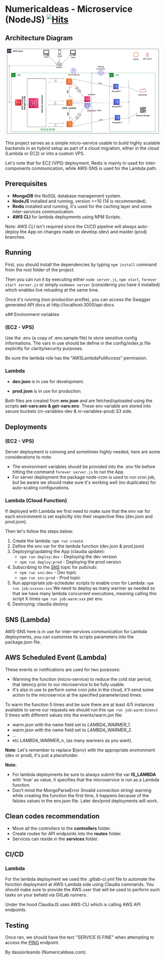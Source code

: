# NumericaIdeas - Microservice (NodeJS) [![Hits](https://hits.seeyoufarm.com/api/count/incr/badge.svg?url=https%3A%2F%2Fgithub.com%2Fnumerica-ideas%2Fni-microservice-nodejs&count_bg=%2379C83D&title_bg=%23555555&icon=&icon_color=%23E7E7E7&title=hits&edge_flat=false)](https://blog.numericaideas.com)

## Architecture Diagram

![Diagram](architecture.png)

This project serves as a simple micro-service usable to build highly scalable backends in an hybrid setup as part of a cloud migration, either in the cloud (Lambda or EC2) or into a custom VPS.

Let's note that for EC2 (VPS) deployment, Redis is mainly in used for inter-components communication, while AWS-SNS is used for the Lambda path.

## Prerequisites
- **MongoDB** the NoSQL database management system.
- **NodeJS** installed and running, version >=10 (14 is recommended).
- **Redis** installed and running, it's used for the caching layer and some inter-services communication.
- **AWS CLI** for lambda deployments using NPM Scripts.

Note: *AWS CLI* isn't required since the CI/CD pipeline will always auto-deploy the App on changes made on develop (dev) and master (prod) branches.

## Running

First, you should install the dependencies by typing `npm install` command from the root folder of the project.

Then you can run it by executing either `node server.js`, `npm start`, `forever start server.js` or simply `nodemon server` (considering you have it installed) which enables live reloading at the same time.

Once it's running (non production profile), you can access the Swagger generated API docs at http://localhost:3000/api-docs.

s## Environment variables
### (EC2 - VPS)
Use the .env (a copy of .env.sample file) to store sensitive config informations. The vars in use should be define in the config/index.js file explicitly for clarity/security purposes.

Be sure the lambda role has the "AWSLambdaFullAccess" permission.

### Lambda

- **dev.json** is in use for development.

- **prod.json** is in use for production.

Both files are created from **env.json** and are fetched/uploaded using the scripts **set-vars:env & get-vars:env**. These env variable are stored into secure buckets (ni-variables-dev & ni-variables-prod) S3 side.

## Deployments
### (EC2 - VPS)
Server deployment is comong and sometimes highly needed, here are some considerations to note:

- The environment variables should be provided into the .env file before hitting the command `forever server.js` to run the App.
- For server deployment the package node-cron is used to run cron job, but be aware we should make sure it's working well (no duplicates) for auto-scaling configurations.

### Lambda (Cloud Function)
If deployed with Lambda we first need to make sure that the env var for each environment is set explicitly into their respective files (dev.json and prod.json).

Then let's follow the steps below:

1) Create the lambda: `npm run create`
2) Define the env var for the lambda function (dev.json & prod.json)
3) Deploying/updating the App (claudia update):
    - `npm run deploy:dev` - Deploying the dev version
    - `npm run deploy:prod` - Deploying the prod version
4) Subscribing to the [SNS](https://github.com/claudiajs/claudia/blob/master/docs/add-sns-event-source.md) topic for pub/sub:
    - `npm run sns:dev` - Dev topic
    - `npm run sns:prod` - Prod topic
5) Run appropriate job-scheduler scripts to enable cron for Lambda: `npm run job:xxxxxx:xxx`
We need to deploy as many warmer as needed so that we have many lambda concurrent executions, meaning calling this script X times `npm run job:warm:xxx` per env.
6) Destroying: claudia destroy

## SNS (Lambda)
AWS-SNS here is in use for inter-services communication for Lambda deployments, you can customise its scripts parameters into the package.json file.

## AWS Scheduled Event (Lambda)
These events or notifications are used for two purposes:
- Warming the function (micro-service) to reduce the cold star period, that latency prior to our microservice to be fully usable.
- It's also in use to perform some cron jobs in the cloud, it'll send some action to the microservice at the specified parameterized times.

To warm the function 5 times and be sure there are at least 4/5 instances available to serve our requests we should run this `npm run job:warm:${env}` 5 times with different values into the events/warm.jon file:
- warm.json with the name field set to *LAMBDA_WARMER_1*.
- warm.json with the name field set to *LAMBDA_WARMER_2*.
- ...
- etc *LAMBDA_WARMER_n*, (as many warmers as you want).

**Note**: Let's remember to replace ${env} with the appropriate environment (dev or prod), it's just a placeholder.

**Note:**
- For lambda deployments be sure to always submit the var **IS_LAMBDA** with 'true' as value, it specifies that the microservice is run as a Lambda function.
- Don't mind the MongoParseError (Invalid connection string) warning while creating the function the first time, it happens because of the falsies values in the env.json file. Later dev/prod deployments will work.

## Clean codes recommendation
- Move all the controllers to the **controllers** folder.
- Create routes for API endpoints into the **routes** folder.
- Services can reside in the **services** folder.

## CI/CD

### Lambda
For the lambda deployment we used the .gitlab-ci.yml file to automate the function deployment at AWS-Lambda side using Claudia commands. You should make sure to provide the AWS user that will be used to perform such tasks on your behald via GitLab runners.

Under the hood ClaudiaJS uses AWS-CLI which is calling AWS API endpoints.

##  Testing

Once ran, we should have the text "SERVICE IS FINE" when attempting to access the [PING](http://localhost:3000/ni-microservice-node/pingify) endpoint.

By dassiorleando (NumericaIdeas.com).
